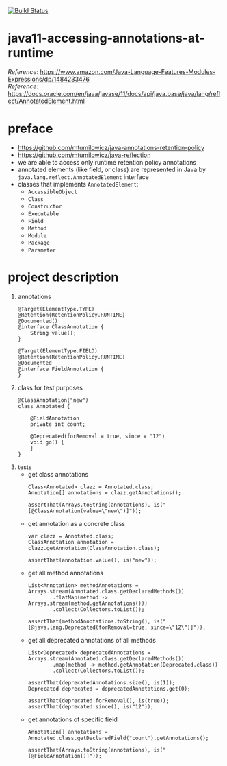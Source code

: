 [![Build Status](https://travis-ci.com/mtumilowicz/java11-accessing-annotations-at-runtime.svg?branch=master)](https://travis-ci.com/mtumilowicz/java11-accessing-annotations-at-runtime)

# java11-accessing-annotations-at-runtime
_Reference_: https://www.amazon.com/Java-Language-Features-Modules-Expressions/dp/1484233476  
_Reference_: https://docs.oracle.com/en/java/javase/11/docs/api/java.base/java/lang/reflect/AnnotatedElement.html

# preface
* https://github.com/mtumilowicz/java-annotations-retention-policy
* https://github.com/mtumilowicz/java-reflection
* we are able to access only runtime retention policy annotations
* annotated elements (like field, or class) are represented in Java
by `java.lang.reflect.AnnotatedElement` interface
* classes that implements `AnnotatedElement`:
    * `AccessibleObject`
    * `Class`
    * `Constructor`
    * `Executable`
    * `Field`
    * `Method`
    * `Module`
    * `Package`
    * `Parameter`

# project description
1. annotations
    ```
    @Target(ElementType.TYPE)
    @Retention(RetentionPolicy.RUNTIME)
    @Documented()
    @interface ClassAnnotation {
        String value();
    }
    ```
    ```
    @Target(ElementType.FIELD)
    @Retention(RetentionPolicy.RUNTIME)
    @Documented
    @interface FieldAnnotation {
    }
    ```
1. class for test purposes
    ```
    @ClassAnnotation("new")
    class Annotated {
        
        @FieldAnnotation
        private int count;
        
        @Deprecated(forRemoval = true, since = "12")
        void go() {
        }
    }
    ```
1. tests
    * get class annotations
        ```
        Class<Annotated> clazz = Annotated.class;
        Annotation[] annotations = clazz.getAnnotations();
        
        assertThat(Arrays.toString(annotations), is("[@ClassAnnotation(value=\"new\")]"));
        ```
    * get annotation as a concrete class
        ```
        var clazz = Annotated.class;
        ClassAnnotation annotation = clazz.getAnnotation(ClassAnnotation.class);
        
        assertThat(annotation.value(), is("new"));
        ```
    * get all method annotations
        ```
        List<Annotation> methodAnnotations = Arrays.stream(Annotated.class.getDeclaredMethods())
                .flatMap(method -> Arrays.stream(method.getAnnotations()))
                .collect(Collectors.toList());
        
        assertThat(methodAnnotations.toString(), is("[@java.lang.Deprecated(forRemoval=true, since=\"12\")]"));
        ```
    * get all deprecated annotations of all methods
        ```
        List<Deprecated> deprecatedAnnotations = Arrays.stream(Annotated.class.getDeclaredMethods())
                .map(method -> method.getAnnotation(Deprecated.class))
                .collect(Collectors.toList());
        
        assertThat(deprecatedAnnotations.size(), is(1));
        Deprecated deprecated = deprecatedAnnotations.get(0);
        
        assertThat(deprecated.forRemoval(), is(true));
        assertThat(deprecated.since(), is("12"));
        ```
    * get annotations of specific field
        ```
        Annotation[] annotations = Annotated.class.getDeclaredField("count").getAnnotations();
        
        assertThat(Arrays.toString(annotations), is("[@FieldAnnotation()]"));
        ```